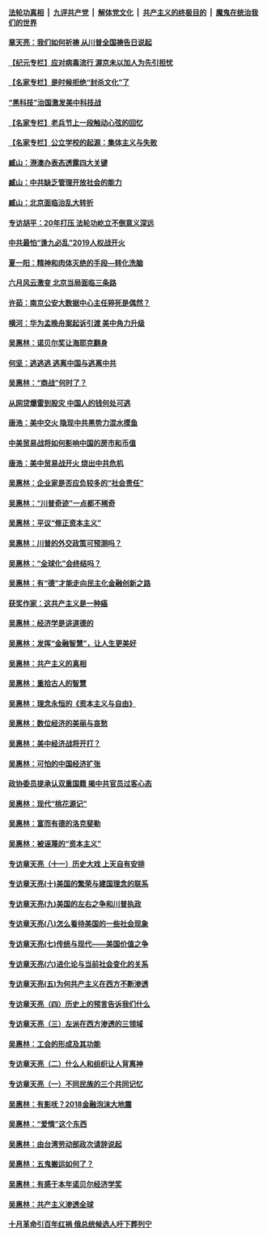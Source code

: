 ####  [法轮功真相](../../../../basic/blob/master/README.md?t=06230202) &nbsp;|&nbsp; [九评共产党](../../../../9ping.md/blob/master/README.md?t=06230202) &nbsp;|&nbsp; [解体党文化](../../../../jtdwh.md/blob/master/README.md?t=06230202)  &nbsp;|&nbsp; [共产主义的终极目的](../../../../gczydzjmd.md/blob/master/README.md?t=06230202) &nbsp;|&nbsp; [魔鬼在统治我们的世界](../../../../mgztzwmdsj.md/blob/master/README.md?t=06230202) 

#### [章天亮：我们如何祈祷 从川普全国祷告日说起](../pages/nsc423/n11944627.md?t=06230202) 

#### [【纪元专栏】应对病毒流行 渥京未以加人为先引担忧](../pages/nsc423/n11875714.md?t=06230202) 

#### [【名家专栏】是时候拒绝“封杀文化”了](../pages/nsc423/n11814093.md?t=06230202) 

#### [“黑科技”治国激发美中科技战](../pages/nsc423/n11638056.md?t=06230202) 

#### [【名家专栏】老兵节上一段触动心弦的回忆](../pages/nsc423/n11646016.md?t=06230202) 

#### [【名家专栏】公立学校的起源：集体主义与失败](../pages/nsc423/n11601833.md?t=06230202) 

#### [臧山：港澳办表态透露四大关键](../pages/nsc423/n11421628.md?t=06230202) 

#### [臧山：中共缺乏管理开放社会的能力](../pages/nsc423/n11407457.md?t=06230202) 

#### [臧山：北京面临治乱大转折](../pages/nsc423/n11406895.md?t=06230202) 

#### [专访胡平：20年打压 法轮功屹立不倒意义深远](../pages/nsc423/n11398800.md?t=06230202) 

#### [中共最怕“逢九必乱”2019人权战开火](../pages/nsc423/n11385248.md?t=06230202) 

#### [夏一阳：精神和肉体灭绝的手段—转化洗脑](../pages/nsc423/n11368250.md?t=06230202) 

#### [六月风云激变 北京当局面临三条路](../pages/nsc423/n11313668.md?t=06230202) 

#### [许茹：南京公安大数据中心主任猝死是偶然？](../pages/nsc423/n11064744.md?t=06230202) 

#### [横河：华为孟晚舟案起诉引渡 美中角力升级](../pages/nsc423/n11027230.md?t=06230202) 

#### [吴惠林：诺贝尔奖让海耶克翻身](../pages/nsc423/n10890049.md?t=06230202) 

#### [何坚：逃逃逃 逃离中国与逃离中共](../pages/nsc423/n10592891.md?t=06230202) 

#### [吴惠林：“商战”何时了？](../pages/nsc423/n10573558.md?t=06230202) 

#### [从网贷爆雷到股灾 中国人的钱何处可逃](../pages/nsc423/n10572800.md?t=06230202) 

#### [唐浩：美中交火 隐现中共黑势力混水摸鱼](../pages/nsc423/n10544040.md?t=06230202) 

#### [中美贸易战将如何影响中国的房市和币值](../pages/nsc423/n10543697.md?t=06230202) 

#### [唐浩：美中贸易战开火 烧出中共危机](../pages/nsc423/n10540126.md?t=06230202) 

#### [吴惠林：企业家是否应负较多的“社会责任”](../pages/nsc423/n10535022.md?t=06230202) 

#### [吴惠林：“川普奇迹”一点都不稀奇](../pages/nsc423/n10512808.md?t=06230202) 

#### [吴惠林：平议“修正资本主义”](../pages/nsc423/n10495724.md?t=06230202) 

#### [吴惠林：川普的外交政策可预测吗？](../pages/nsc423/n10462387.md?t=06230202) 

#### [吴惠林：“全球化”会终结吗？](../pages/nsc423/n10452838.md?t=06230202) 

#### [吴惠林：有“德”才能走向民主化金融创新之路](../pages/nsc423/n10432292.md?t=06230202) 

#### [获奖作家：这共产主义是一种癌](../pages/nsc423/n10431541.md?t=06230202) 

#### [吴惠林：经济学是讲道德的](../pages/nsc423/n10398014.md?t=06230202) 

#### [吴惠林：发挥“金融智慧”，让人生更美好](../pages/nsc423/n10375019.md?t=06230202) 

#### [吴惠林：共产主义的真相](../pages/nsc423/n10351394.md?t=06230202) 

#### [吴惠林：重拾古人的智慧](../pages/nsc423/n10337691.md?t=06230202) 

#### [吴惠林：理念永恒的《资本主义与自由》](../pages/nsc423/n10316274.md?t=06230202) 

#### [吴惠林：数位经济的美丽与哀愁](../pages/nsc423/n10292946.md?t=06230202) 

#### [吴惠林：美中经济战将开打？](../pages/nsc423/n10258825.md?t=06230202) 

#### [吴惠林：可怕的中国经济扩张](../pages/nsc423/n10219147.md?t=06230202) 

#### [政协委员提承认双重国籍 揭中共官员过客心态](../pages/nsc423/n10208809.md?t=06230202) 

#### [吴惠林：现代“桃花源记”](../pages/nsc423/n10185234.md?t=06230202) 

#### [吴惠林：富而有德的洛克斐勒](../pages/nsc423/n10142264.md?t=06230202) 

#### [吴惠林：被诬蔑的“资本主义”](../pages/nsc423/n10124816.md?t=06230202) 

#### [专访章天亮（十一）历史大戏 上天自有安排](../pages/nsc423/n10094905.md?t=06230202) 

#### [专访章天亮(十)美国的繁荣与建国理念的联系](../pages/nsc423/n10094899.md?t=06230202) 

#### [专访章天亮(九)美国的左右之争和川普执政](../pages/nsc423/n10094889.md?t=06230202) 

#### [专访章天亮(八)怎么看待美国的一些社会现象](../pages/nsc423/n10094857.md?t=06230202) 

#### [专访章天亮(七)传统与现代——美国价值之争](../pages/nsc423/n10093140.md?t=06230202) 

#### [专访章天亮(六)进化论与当前社会变化的关系](../pages/nsc423/n10092036.md?t=06230202) 

#### [专访章天亮(五)为何共产主义在西方不断渗透](../pages/nsc423/n10083620.md?t=06230202) 

#### [专访章天亮（四）历史上的预言告诉我们什么](../pages/nsc423/n10083606.md?t=06230202) 

#### [专访章天亮（三）左派在西方渗透的三领域](../pages/nsc423/n10081115.md?t=06230202) 

#### [吴惠林：工会的形成及其功能](../pages/nsc423/n10080633.md?t=06230202) 

#### [专访章天亮（二）什么人和组织让人背离神](../pages/nsc423/n10076637.md?t=06230202) 

#### [专访章天亮（一）不同民族的三个共同记忆](../pages/nsc423/n10074188.md?t=06230202) 

#### [吴惠林：有影呒？2018金融泡沫大地震](../pages/nsc423/n10040534.md?t=06230202) 

#### [吴惠林：“爱情”这个东西](../pages/nsc423/n10019423.md?t=06230202) 

#### [吴惠林：由台湾劳动部政次请辞说起](../pages/nsc423/n9979679.md?t=06230202) 

#### [吴惠林：五鬼搬运如何了？](../pages/nsc423/n9925338.md?t=06230202) 

#### [吴惠林：有感于本年诺贝尔经济学奖](../pages/nsc423/n9871883.md?t=06230202) 

#### [吴惠林：共产主义渗透全球](../pages/nsc423/n9812748.md?t=06230202) 

#### [十月革命引百年红祸 俄总统候选人吁下葬列宁](../pages/nsc423/n9810182.md?t=06230202) 

